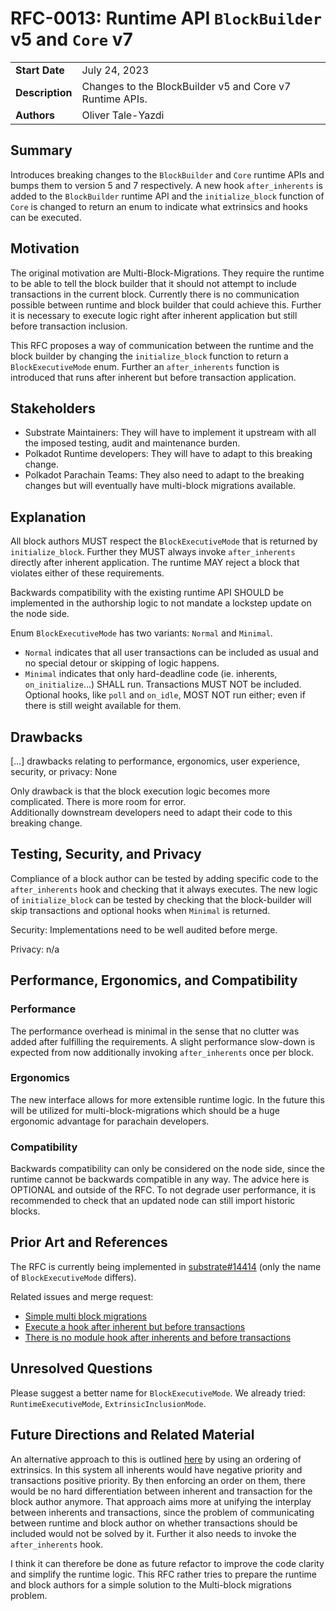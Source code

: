 # RFC-0013: Runtime API `BlockBuilder` v5 and `Core` v7

|                 |                                                                                             |
| --------------- | ------------------------------------------------------------------------------------------- |
| **Start Date**  | July 24, 2023 |
| **Description** | Changes to the BlockBuilder v5 and Core v7 Runtime APIs. |
| **Authors**     | Oliver Tale-Yazdi |

## Summary

Introduces breaking changes to the `BlockBuilder` and `Core` runtime APIs and bumps them to version 5 and 7 respectively. A new hook `after_inherents` is added to the `BlockBuilder` runtime API and the
`initialize_block` function of `Core` is changed to return an enum to indicate what extrinsics and hooks can be executed.

## Motivation

The original motivation are Multi-Block-Migrations. They require the runtime to be able to tell the block builder that it should not attempt to include transactions in the current block. Currently there is no communication possible between runtime and block builder that could achieve this. Further it is necessary to execute logic right after inherent application but still before transaction inclusion.

This RFC proposes a way of communication between the runtime and the block builder by changing the `initialize_block` function to return a `BlockExecutiveMode` enum. Further an  `after_inherents` function is introduced that runs after inherent but before transaction application.  

## Stakeholders

- Substrate Maintainers: They will have to implement it upstream with all the imposed testing, audit and maintenance burden.
- Polkadot Runtime developers: They will have to adapt to this breaking change.
- Polkadot Parachain Teams: They also need to adapt to the breaking changes but will eventually have multi-block migrations available.

## Explanation

All block authors MUST respect the `BlockExecutiveMode` that is returned by `initialize_block`. Further they MUST always invoke `after_inherents` directly after inherent application. The runtime MAY reject a block that violates either of these requirements.  

Backwards compatibility with the existing runtime API SHOULD be implemented in the authorship logic to not mandate a lockstep update on the node side.

Enum `BlockExecutiveMode` has two variants: `Normal` and `Minimal`.  
- `Normal` indicates that all user transactions can be included as usual and no special detour or skipping of logic happens.
- `Minimal` indicates that only hard-deadline code (ie. inherents, `on_initialize`...) SHALL run. Transactions MUST NOT be included. Optional hooks, like `poll` and `on_idle`, MOST NOT run either; even if there is still weight available for them.

## Drawbacks

[…] drawbacks relating to performance, ergonomics, user experience, security, or privacy: None

Only drawback is that the block execution logic becomes more complicated. There is more room for error.  
Additionally downstream developers need to adapt their code to this breaking change.

## Testing, Security, and Privacy

Compliance of a block author can be tested by adding specific code to the `after_inherents` hook and checking that it always executes. The new logic of `initialize_block` can be tested by checking that the block-builder will skip transactions and optional hooks when `Minimal` is returned.  

Security: Implementations need to be well audited before merge.

Privacy: n/a

## Performance, Ergonomics, and Compatibility

### Performance

The performance overhead is minimal in the sense that no clutter was added after fulfilling the requirements. A slight performance slow-down is expected from now additionally invoking `after_inherents` once per block.

### Ergonomics

The new interface allows for more extensible runtime logic. In the future this will be utilized for multi-block-migrations which should be a huge ergonomic advantage for parachain developers.

### Compatibility

Backwards compatibility can only be considered on the node side, since the runtime cannot be backwards compatible in any way. The advice here is OPTIONAL and outside of the RFC. To not degrade user performance, it is recommended to check that an updated node can still import historic blocks.

## Prior Art and References

The RFC is currently being implemented in [substrate#14414](https://github.com/paritytech/substrate/pull/14414) (only the name of `BlockExecutiveMode` differs).
 
Related issues and merge request:
- [Simple multi block migrations](https://github.com/paritytech/substrate/pull/14275)
- [Execute a hook after inherent but before transactions](https://github.com/paritytech/substrate/issues/9210)
- [There is no module hook after inherents and before transactions](https://github.com/paritytech/substrate/issues/5757)


## Unresolved Questions

Please suggest a better name for `BlockExecutiveMode`. We already tried: `RuntimeExecutiveMode`, `ExtrinsicInclusionMode`.

## Future Directions and Related Material

An alternative approach to this is outlined [here](https://github.com/paritytech/substrate/pull/14279#discussion_r1226289311) by using an ordering of extrinsics. In this system all inherents would have negative priority and transactions positive priority. By then enforcing an order on them, there would be no hard differentiation between inherent and transaction for the block author anymore. That approach aims more at unifying the interplay between inherents and transactions, since the problem of communicating between runtime and block author on whether transactions should be included would not be solved by it. Further it also needs to invoke the `after_inherents` hook.  

I think it can therefore be done as future refactor to improve the code clarity and simplify the runtime logic. This RFC rather tries to prepare the runtime and block authors for a simple solution to the Multi-block migrations problem.
